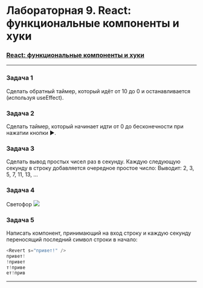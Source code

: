 # Лабораторная 9. React: функциональные компоненты и хуки

### [React: функциональные компоненты и хуки](https://dmitryweiner.github.io/web-lectures/React%20-%20Hooks.html) 

---

### Задача 1

Сделать обратный таймер, который идёт от 10 до 0 и останавливается (используя useEffect).

### Задача 2

Сделать таймер, который начинает идти от 0 до бесконечности при нажатии кнопки ▶.

### Задача 3

Сделать вывод простых чисел раз в секунду.
Каждую следующую секунду в строку добавляется очередное простое число:
Выводит: 2, 3, 5, 7, 11, 13, ...

### Задача 4

Светофор
<img src="https://dmitryweiner.github.io/web-lectures/assets/react-hooks/traffic.gif"/>

### Задача 5

Написать компонент, принимающий на вход строку и каждую секунду переносящий последний символ строки в начало:
```js
<Revert s="привет!" />
привет!
!привет
т!приве
ет!прив
```

---
